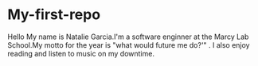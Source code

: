 # My-first-repo
Hello My name is Natalie Garcia.I'm a software enginner at the Marcy Lab School.My motto for the year is "what would future me do?'" .
I also enjoy reading and listen to music on my downtime.